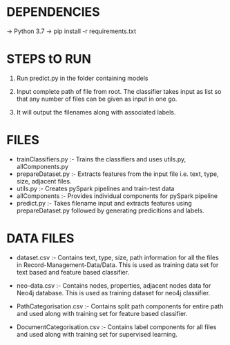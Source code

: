 
# DEPENDENCIES

-> Python 3.7
-> pip install -r requirements.txt



# STEPS tO RUN

1. Run predict.py in the folder containing models

2. Input complete path of file from root. The classifier takes input as list so that any number of files can be given as input in one go. 

3. It will output the filenames along with associated labels.


# FILES

- trainClassifiers.py :- Trains the classifiers and uses utils.py, allComponents.py
- prepareDataset.py :- Extracts features from the input file i.e. text, type, size, adjacent files.
- utils.py :- Creates pySpark pipelines and train-test data
- allComponents :- Provides individual components for pySpark pipeline
- predict.py :- Takes filename input and extracts features using prepareDataset.py followed by generating predicitions and labels. 


# DATA FILES

 - dataset.csv :- Contains text, type, size, path information for all the files in Record-Management-Data/Data. This is used as training data set for text based  and feature based classifier.
 
 - neo-data.csv :- Contains nodes, properties, adjacent nodes data for Neo4j database. This is used as training dataset for neo4j classifier.
 
 - PathCategorisation.csv :- Contains split path components for entire path and used along with training set for feature based classifier.
 
 - DocumentCategorisation.csv :- Contains label components for all files and used along with training set for supervised learning.


